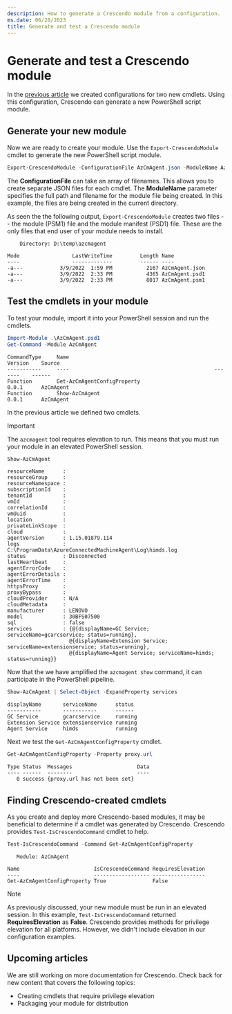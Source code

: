 ```yaml
---
description: How to generate a Crescendo module from a configuration.
ms.date: 06/28/2023
title: Generate and test a Crescendo module
---
```

# Generate and test a Crescendo module

In the [previous article](create-new-cmdlet.md) we created configurations for two new cmdlets. Using
this configuration, Crescendo can generate a new PowerShell script module.

## Generate your new module

Now we are ready to create your module. Use the `Export-CrescendoModule` cmdlet to generate the new
PowerShell script module.

```powershell
Export-CrescendoModule -ConfigurationFile AzCmAgent.json -ModuleName AzCmAgent.psm1
```

The **ConfigurationFile** can take an array of filenames. This allows you to create separate JSON
files for each cmdlet. The **ModuleName** parameter specifies the full path and filename for the
module file being created. In this example, the files are being created in the current directory.

As seen the the following output, `Export-CrescendoModule` creates two files -- the module (PSM1)
file and the module manifest (PSD1) file. These are the only files that end user of your module
needs to install.

```output
    Directory: D:\temp\azcmagent

Mode                 LastWriteTime         Length Name
----                 -------------         ------ ----
-a---            3/9/2022  1:59 PM           2167 AzCmAgent.json
-a---            3/9/2022  2:33 PM           4365 AzCmAgent.psd1
-a---            3/9/2022  2:33 PM           8017 AzCmAgent.psm1
```

## Test the cmdlets in your module

To test your module, import it into your PowerShell session and run the cmdlets.

```powershell
Import-Module .\AzCmAgent.psd1
Get-Command -Module AzCmAgent
```

```output
CommandType     Name                                               Version    Source
-----------     ----                                               -------    ------
Function        Get-AzCmAgentConfigProperty                        0.0.1      AzCmAgent
Function        Show-AzCmAgent                                     0.0.1      AzCmAgent
```

In the previous article we defined two cmdlets.

> [!IMPORTANT]
> The `azcmagent` tool requires elevation to run. This means that you must run your module in an
> elevated PowerShell session.

```powershell
Show-AzCmAgent
```

```output
resourceName      :
resourceGroup     :
resourceNamespace :
subscriptionId    :
tenantId          :
vmId              :
correlationId     :
vmUuid            :
location          :
privateLinkScope  :
cloud             :
agentVersion      : 1.15.01879.114
logs              : C:\ProgramData\AzureConnectedMachineAgent\Log\himds.log
status            : Disconnected
lastHeartbeat     :
agentErrorCode    :
agentErrorDetails :
agentErrorTime    :
httpsProxy        :
proxyBypass       :
cloudProvider     : N/A
cloudMetadata     :
manufacturer      : LENOVO
model             : 30BFS07500
sql               : false
services          : {@{displayName=GC Service; serviceName=gcarcservice; status=running},
                    @{displayName=Extension Service; serviceName=extensionservice; status=running},
                    @{displayName=Agent Service; serviceName=himds; status=running}}
```

Now that the we have amplified the `azcmagent show` command, it can participate in the PowerShell
pipeline.

```powershell
Show-AzCmAgent | Select-Object -ExpandProperty services
```

```output
displayName       serviceName      status
-----------       -----------      ------
GC Service        gcarcservice     running
Extension Service extensionservice running
Agent Service     himds            running
```

Next we test the `Get-AzCmAgentConfigProperty` cmdlet.

```powershell
Get-AzCmAgentConfigProperty -Property proxy.url
```

```output
Type Status  Messages                     Data
---- ------  --------                     ----
   0 success {proxy.url has not been set}
```

## Finding Crescendo-created cmdlets

As you create and deploy more Crescendo-based modules, it may be beneficial to determine if a cmdlet
was generated by Crescendo. Crescendo provides `Test-IsCrescendoCommand` cmdlet to help.

```powershell
Test-IsCrescendoCommand -Command Get-AzCmAgentConfigProperty
```

```output
   Module: AzCmAgent

Name                        IsCrescendoCommand RequiresElevation
----                        ------------------ -----------------
Get-AzCmAgentConfigProperty True               False
```

> [!NOTE]
> As previously discussed, your new module must be run in an elevated session. In this example,
> `Test-IsCrescendoCommand` returned **RequiresElevation** as **False**. Crescendo provides methods
> for privilege elevation for all platforms. However, we didn't include elevation in our
> configuration examples.

## Upcoming articles

We are still working on more documentation for Crescendo. Check back for new content that covers the
following topics:

- Creating cmdlets that require privilege elevation
- Packaging your module for distribution
